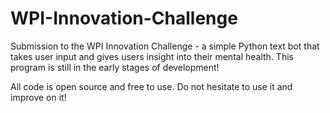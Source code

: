 # WPI-Innovation-Challenge
Submission to the WPI Innovation Challenge - a simple Python text bot that takes user input and gives users insight into their mental health. This program is still in the early stages of development!

All code is open source and free to use. Do not hesitate to use it and improve on it!
